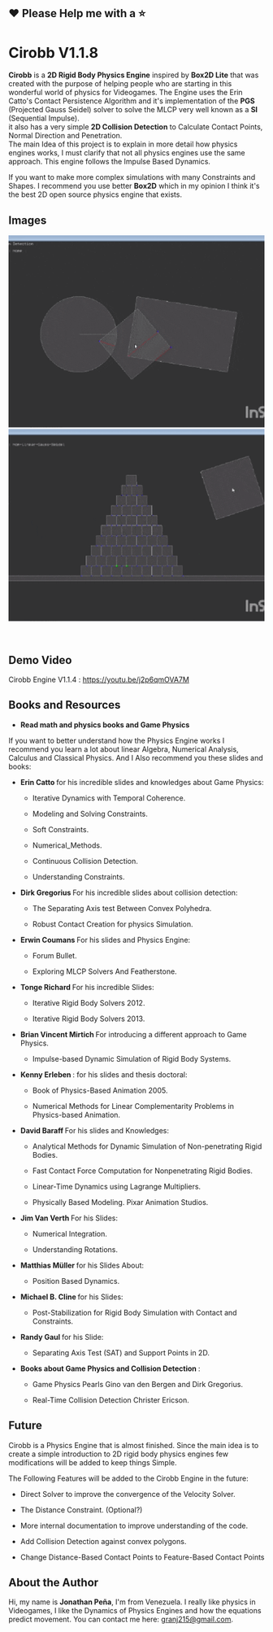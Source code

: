 <h2> ♥️ Please Help me with a ⭐ </h2>

# Cirobb V1.1.8

<b>Cirobb</b> is a <b>2D Rigid Body Physics Engine</b> inspired by <b>Box2D Lite</b> that was created with the purpose of helping people who are starting
in this wonderful world of physics for Videogames. The Engine uses the Erin Catto's Contact Persistence Algorithm
and it's implementation of the <b>PGS</b> (Projected Gauss Seidel) solver to solve the MLCP very well known as a <b>SI</b> (Sequential Impulse).<br>it also has a very simple <b>
2D Collision Detection</b> to Calculate Contact Points, Normal Direction and Penetration. <br>
The main Idea of this project is to explain in more detail how physics engines works,
I must clarify that not all physics engines use the same approach. This engine follows the Impulse Based Dynamics.



If you want to make more complex simulations with many Constraints and Shapes. 
I recommend you use better <b>Box2D</b> which in my opinion I think it's the best 2D open source physics engine that exists.


## Images

![img1](/images/img1.gif?raw=true)
![img3](/images/img3.gif?raw=true)

<br>

## Demo Video

Cirobb Engine V1.1.4 : https://youtu.be/j2p6qmOVA7M

<h2>Books and Resources</h2>

* <b>Read math and physics books and Game Physics</b> 

If you want to better understand how the Physics Engine works I recommend you learn a lot about linear Algebra, Numerical Analysis,
Calculus and Classical Physics. And I Also recommend you these slides and books:

- <b> Erin Catto </b> for his incredible slides and knowledges about Game Physics:

	* Iterative Dynamics with Temporal Coherence.

 	* Modeling and Solving Constraints.
	
	* Soft Constraints.
	
	* Numerical_Methods.
	
	* Continuous Collision Detection.
	
	* Understanding Constraints. 


- <b> Dirk Gregorius </b> For his incredible slides about collision detection:

	* The Separating Axis test Between Convex Polyhedra.
	
	* Robust Contact Creation for physics Simulation.


- <b> Erwin Coumans </b> For his slides and Physics Engine:

	* Forum Bullet.

	* Exploring MLCP Solvers And Featherstone.


- <b> Tonge Richard </b> For his incredible Slides:

	* Iterative Rigid Body Solvers 2012.

	* Iterative Rigid Body Solvers 2013.


- <b> Brian Vincent Mirtich </b> For introducing a different approach to Game Physics.

	* Impulse-based Dynamic Simulation of Rigid Body Systems.


- <b> Kenny Erleben </b>: for his slides and thesis doctoral: 

	* Book of Physics-Based Animation 2005.

	* Numerical Methods for Linear Complementarity Problems in Physics-based Animation.


- <b> David Baraff </b> For his slides and Knowledges:

	* Analytical Methods for Dynamic Simulation of Non-penetrating Rigid Bodies.

	* Fast Contact Force Computation for Nonpenetrating Rigid Bodies.
	
	* Linear-Time Dynamics using Lagrange Multipliers.

	* Physically Based Modeling. Pixar Animation Studios.


- <b> Jim Van Verth </b> For his Slides:

	* Numerical Integration.

	* Understanding Rotations.


- <b> Matthias Müller </b> for his Slides About:

	* Position Based Dynamics.


- <b> Michael B. Cline </b> for his Slides:

	* Post-Stabilization for Rigid Body Simulation with Contact and Constraints.


- <b> Randy Gaul </b> for his Slide: 

	* Separating Axis Test (SAT) and Support Points in 2D.


- <b> Books about Game Physics and Collision Detection </b>: 

	* Game Physics Pearls Gino van den Bergen and Dirk Gregorius.

	* Real-Time Collision Detection Christer Ericson.

## Future

Cirobb is a Physics Engine that is almost finished. Since the main idea is to create 
a simple introduction to 2D rigid body physics engines few modifications will be added to keep things Simple.

The Following Features will be added to the Cirobb Engine in the future:

* Direct Solver to improve the convergence of the Velocity Solver.

* The Distance Constraint. (Optional?)

* More internal documentation to improve understanding of the code.

* Add Collision Detection against convex polygons.

* Change Distance-Based Contact Points to Feature-Based Contact Points

## About the Author

Hi, my name is <b>Jonathan Peña</b>, I'm from Venezuela. I really like physics in Videogames,
I like the Dynamics of Physics Engines and how the equations predict movement. You can contact me here: granj215@gmail.com.
